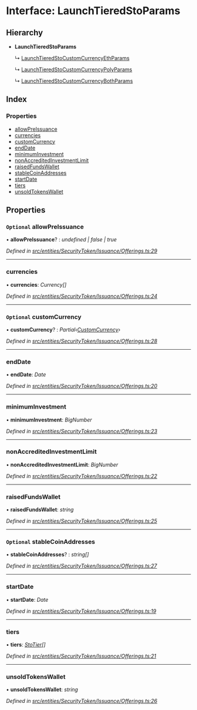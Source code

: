 # Interface: LaunchTieredStoParams

## Hierarchy

* **LaunchTieredStoParams**

  ↳ [LaunchTieredStoCustomCurrencyEthParams](_entities_securitytoken_issuance_offerings_.launchtieredstocustomcurrencyethparams.md)

  ↳ [LaunchTieredStoCustomCurrencyPolyParams](_entities_securitytoken_issuance_offerings_.launchtieredstocustomcurrencypolyparams.md)

  ↳ [LaunchTieredStoCustomCurrencyBothParams](_entities_securitytoken_issuance_offerings_.launchtieredstocustomcurrencybothparams.md)

## Index

### Properties

* [allowPreIssuance](_entities_securitytoken_issuance_offerings_.launchtieredstoparams.md#optional-allowpreissuance)
* [currencies](_entities_securitytoken_issuance_offerings_.launchtieredstoparams.md#currencies)
* [customCurrency](_entities_securitytoken_issuance_offerings_.launchtieredstoparams.md#optional-customcurrency)
* [endDate](_entities_securitytoken_issuance_offerings_.launchtieredstoparams.md#enddate)
* [minimumInvestment](_entities_securitytoken_issuance_offerings_.launchtieredstoparams.md#minimuminvestment)
* [nonAccreditedInvestmentLimit](_entities_securitytoken_issuance_offerings_.launchtieredstoparams.md#nonaccreditedinvestmentlimit)
* [raisedFundsWallet](_entities_securitytoken_issuance_offerings_.launchtieredstoparams.md#raisedfundswallet)
* [stableCoinAddresses](_entities_securitytoken_issuance_offerings_.launchtieredstoparams.md#optional-stablecoinaddresses)
* [startDate](_entities_securitytoken_issuance_offerings_.launchtieredstoparams.md#startdate)
* [tiers](_entities_securitytoken_issuance_offerings_.launchtieredstoparams.md#tiers)
* [unsoldTokensWallet](_entities_securitytoken_issuance_offerings_.launchtieredstoparams.md#unsoldtokenswallet)

## Properties

### `Optional` allowPreIssuance

• **allowPreIssuance**? : *undefined | false | true*

*Defined in [src/entities/SecurityToken/Issuance/Offerings.ts:29](https://github.com/PolymathNetwork/polymath-sdk/blob/550676f/src/entities/SecurityToken/Issuance/Offerings.ts#L29)*

___

###  currencies

• **currencies**: *Currency[]*

*Defined in [src/entities/SecurityToken/Issuance/Offerings.ts:24](https://github.com/PolymathNetwork/polymath-sdk/blob/550676f/src/entities/SecurityToken/Issuance/Offerings.ts#L24)*

___

### `Optional` customCurrency

• **customCurrency**? : *Partial‹[CustomCurrency](_types_index_.customcurrency.md)›*

*Defined in [src/entities/SecurityToken/Issuance/Offerings.ts:28](https://github.com/PolymathNetwork/polymath-sdk/blob/550676f/src/entities/SecurityToken/Issuance/Offerings.ts#L28)*

___

###  endDate

• **endDate**: *Date*

*Defined in [src/entities/SecurityToken/Issuance/Offerings.ts:20](https://github.com/PolymathNetwork/polymath-sdk/blob/550676f/src/entities/SecurityToken/Issuance/Offerings.ts#L20)*

___

###  minimumInvestment

• **minimumInvestment**: *BigNumber*

*Defined in [src/entities/SecurityToken/Issuance/Offerings.ts:23](https://github.com/PolymathNetwork/polymath-sdk/blob/550676f/src/entities/SecurityToken/Issuance/Offerings.ts#L23)*

___

###  nonAccreditedInvestmentLimit

• **nonAccreditedInvestmentLimit**: *BigNumber*

*Defined in [src/entities/SecurityToken/Issuance/Offerings.ts:22](https://github.com/PolymathNetwork/polymath-sdk/blob/550676f/src/entities/SecurityToken/Issuance/Offerings.ts#L22)*

___

###  raisedFundsWallet

• **raisedFundsWallet**: *string*

*Defined in [src/entities/SecurityToken/Issuance/Offerings.ts:25](https://github.com/PolymathNetwork/polymath-sdk/blob/550676f/src/entities/SecurityToken/Issuance/Offerings.ts#L25)*

___

### `Optional` stableCoinAddresses

• **stableCoinAddresses**? : *string[]*

*Defined in [src/entities/SecurityToken/Issuance/Offerings.ts:27](https://github.com/PolymathNetwork/polymath-sdk/blob/550676f/src/entities/SecurityToken/Issuance/Offerings.ts#L27)*

___

###  startDate

• **startDate**: *Date*

*Defined in [src/entities/SecurityToken/Issuance/Offerings.ts:19](https://github.com/PolymathNetwork/polymath-sdk/blob/550676f/src/entities/SecurityToken/Issuance/Offerings.ts#L19)*

___

###  tiers

• **tiers**: *[StoTier](_types_index_.stotier.md)[]*

*Defined in [src/entities/SecurityToken/Issuance/Offerings.ts:21](https://github.com/PolymathNetwork/polymath-sdk/blob/550676f/src/entities/SecurityToken/Issuance/Offerings.ts#L21)*

___

###  unsoldTokensWallet

• **unsoldTokensWallet**: *string*

*Defined in [src/entities/SecurityToken/Issuance/Offerings.ts:26](https://github.com/PolymathNetwork/polymath-sdk/blob/550676f/src/entities/SecurityToken/Issuance/Offerings.ts#L26)*
